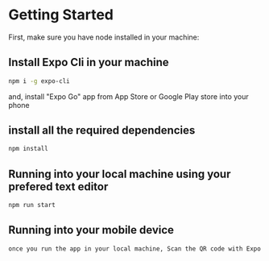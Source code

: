 # Getting Started

First, make sure you have node installed in your machine:

## Install Expo Cli in your machine

```bash
npm i -g expo-cli
```

and, install "Expo Go" app from App Store or Google Play store into your phone

## install all the required dependencies

```bash
npm install

```

## Running into your local machine using your prefered text editor

```bash
npm run start
```

## Running into your mobile device

```bash
once you run the app in your local machine, Scan the QR code with Expo Go (Android) or the Camera app (iOS).
```
